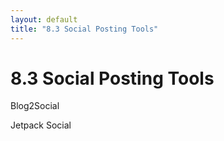 ```yaml
---
layout: default
title: "8.3 Social Posting Tools"
---
```


# 8.3 Social Posting Tools

Blog2Social

Jetpack Social
